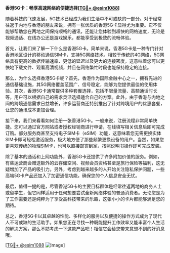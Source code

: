 **香港5G卡：畅享高速网络的便捷选择[[TG💪+ @esim1088](https://t.me/s/esim1088)]**

随着科技的飞速发展，5G技术已经成为我们生活中不可或缺的一部分。对于经常往返于内地与香港的朋友来说，拥有一张优质的香港5G卡显得尤为重要。它不仅能够帮助您在两地之间保持顺畅的通讯，还能让您体验到超快的网络速度，无论是视频通话、在线办公还是游戏娱乐，都能享受到极致的流畅体验。

首先，让我们来了解一下什么是香港5G卡。简单来说，香港5G卡是一种专门针对香港地区设计的移动通信SIM卡，支持5G网络技术。相较于传统的4G网络，5G网络具有更高的数据传输速率、更低的延迟以及更大的连接密度，这意味着您可以更快地下载文件、观看高清视频，并且在网络繁忙时段也能保持稳定的连接。

那么，为什么选择香港5G卡呢？首先，香港作为国际金融中心之一，拥有先进的通信基础设施，其5G网络覆盖范围广、信号稳定，能够为您提供最佳的使用体验。其次，香港5G卡通常提供多种套餐选择，包括不限量流量、高额通话时长等，用户可以根据自己的需求灵活选择适合自己的方案。此外，由于香港与内地之间的跨境通信需求日益增长，许多运营商还特别推出了针对跨境用户的优惠套餐，让您的通讯成本更加合理。

接下来，我们来看看如何注册一张香港5G卡。一般来说，注册流程非常简单快捷。您可以通过官方网站或者授权经销商进行申请，在线填写相关信息后即可完成订购。部分服务商甚至支持电子SIM卡（eSIM）功能，这意味着您无需更换实体SIM卡即可轻松激活服务，极大地方便了那些频繁更换设备的用户。当然，如果您更喜欢传统的物理SIM卡，也可以直接邮寄到家，按照说明书操作即可完成安装。

除了基本的通话和上网功能外，香港5G卡还提供了许多附加价值的服务。例如，有些运营商会赠送额外的云存储空间、视频会员资格甚至是旅行保险等福利，这无疑增加了产品的吸引力。另外，考虑到越来越多的人开始关注隐私保护问题，一些高端5G卡产品还加入了加密通信功能，确保您的个人信息安全无忧。

最后，值得一提的是，尽管香港5G卡的主要目标群体是经常往返两地的商务人士或留学生，但它同样适用于任何想要尝试全新网络体验的普通消费者。无论您是为了工作需要还是纯粹为了享受高科技带来的乐趣，这张小小的卡片都能够满足您的期待。

总之，香港5G卡以其卓越的性能、多样化的服务以及便捷的操作方式成为了现代人不可或缺的生活助手。如果您正在寻找一种既能提升工作效率又能丰富个人生活的解决方案，那么不妨考虑一下这款产品吧！相信它会给您带来意想不到的好消息哦。

[[TG💪+ @esim1088](https://t.me/s/esim1088) ![Image](https://i.postimg.cc/4NQfJmqS/Snipaste-2025-05-13-00-14-12.png)]